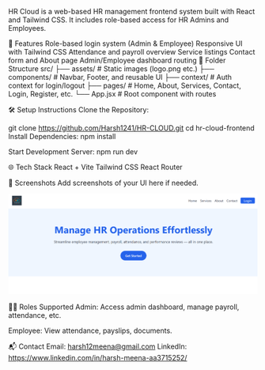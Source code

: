 HR Cloud is a web-based HR management frontend system built with React and Tailwind CSS. It includes role-based access for HR Admins and Employees.

🚀 Features
Role-based login system (Admin & Employee)
Responsive UI with Tailwind CSS
Attendance and payroll overview
Service listings
Contact form and About page
Admin/Employee dashboard routing
📁 Folder Structure
src/ ├── assets/ # Static images (logo.png etc.) ├── components/ # Navbar, Footer, and reusable UI ├── context/ # Auth context for login/logout ├── pages/ # Home, About, Services, Contact, Login, Register, etc. └── App.jsx # Root component with routes

🛠️ Setup Instructions
Clone the Repository:

git clone https://github.com/Harsh1241/HR-CLOUD.git
cd hr-cloud-frontend
Install Dependencies: npm install

Start Development Server: npm run dev

🌐 Tech Stack React + Vite Tailwind CSS React Router

📸 Screenshots Add screenshots of your UI here if needed.

![alt text](/hr-cloud/src/assets/screenshots/home.png)


🧑‍💼 Roles Supported Admin: Access admin dashboard, manage payroll, attendance, etc.

Employee: View attendance, payslips, documents.

📬 Contact Email: harsh12meena@gmail.com LinkedIn: https://www.linkedin.com/in/harsh-meena-aa3715252/
